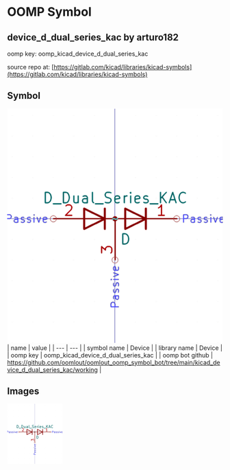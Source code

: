 # OOMP Symbol  
## device_d_dual_series_kac  by arturo182  
  
oomp key: oomp_kicad_device_d_dual_series_kac  
  
source repo at: [https://gitlab.com/kicad/libraries/kicad-symbols](https://gitlab.com/kicad/libraries/kicad-symbols)  
## Symbol  
  
[![working.png](working_600.png)](working.png)  
| name | value | 
| --- | --- | 
| symbol name | Device | 
| library name | Device | 
| oomp key | oomp_kicad_device_d_dual_series_kac | 
| oomp bot github | https://github.com/oomlout/oomlout_oomp_symbol_bot/tree/main/kicad_device_d_dual_series_kac/working | 
## Images  
  
[![working.png](working_140.png)](working.png)  
